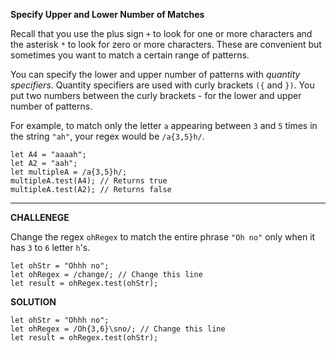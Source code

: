 **Specify Upper and Lower Number of Matches**


Recall that you use the plus sign `+` to look for one or more characters and the asterisk `*` to look for zero or more characters. These are convenient but sometimes you want to match a certain range of patterns.

You can specify the lower and upper number of patterns with _quantity specifiers_. Quantity specifiers are used with curly brackets `({` and `})`. You put two numbers between the curly brackets - for the lower and upper number of patterns.

For example, to match only the letter `a` appearing between `3` and `5` times in the string `"ah"`, your regex would be `/a{3,5}h/`.

```
let A4 = "aaaah";
let A2 = "aah";
let multipleA = /a{3,5}h/;
multipleA.test(A4); // Returns true
multipleA.test(A2); // Returns false
```
---------------------

**CHALLENEGE**

Change the regex `ohRegex` to match the entire phrase `"Oh no"` only when it has `3` to `6` letter `h`'s.


```
let ohStr = "Ohhh no";
let ohRegex = /change/; // Change this line
let result = ohRegex.test(ohStr);

```

**SOLUTION**

```
let ohStr = "Ohhh no";
let ohRegex = /Oh{3,6}\sno/; // Change this line
let result = ohRegex.test(ohStr);

```
